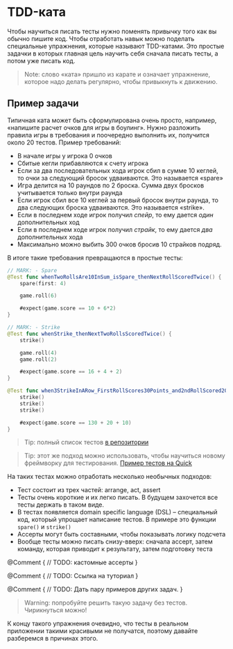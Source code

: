# TDD-ката

Чтобы научиться писать тесты нужно поменять привычку того как вы обычно пишите код. Чтобы отработать навык можно поделать специальные упражнения, которые называют TDD-катами. Это простые задачки в которых главная цель научить себя сначала писать тесты, а потом уже писать код. 

> Note: слово «ката» пришло из карате и означает упражнение, которое надо делать регулярно, чтобы привыкнуть к движению. 

## Пример задачи

Типичная ката может быть сформулирована очень просто, например, «напишите расчет очков для игры в боулинг». Нужно разложить правила игры в требования и поочередно выполнить их, получится около 20 тестов. Пример требований:
- В начале игры у игрока 0 очков
- Сбитые кегли прибавляются к счету игрока
- Если за два последовательных хода игрок сбил в сумме 10 кеглей, то очки за следующий бросок удваиваются. Это называется «spare»
- Игра делится на 10 раундов по 2 броска. Сумма двух бросков учитывается только внутри раунда
- Если игрок сбил все 10 кеглей за первый бросок внутри раунда, то два следующих броска удваиваются. Это называется «strike».
- Если в последнем ходе игрок получил *спейр*, то ему дается *один* дополнительных ход
- Если в последнем ходе игрок получил *страйк*, то ему дается *два* дополнительных хода
- Максимально можно выбить 300 очков бросив 10 страйков подряд. 

В итоге такие требования превращаются в простые тесты:

```swift
// MARK: - Spare
@Test func whenTwoRollsAre10InSum_isSpare_thenNextRollScoredTwice() {
    spare(first: 4)

    game.roll(6)

    #expect(game.score == 10 + 6*2)
}

// MARK: - Strike
@Test func whenStrike_thenNextTwoRollsScoredTwice() {
    strike()

    game.roll(4)
    game.roll(2)

    #expect(game.score == 16 + 4 + 2)
}

@Test func when3StrikeInARow_FirstRollScores30Points_and2ndRollScored20Points() {
    strike()
    strike()
    strike()

    #expect(game.score == 130 + 20 + 10)
}
```

> Tip: полный список тестов [в репозитории](https://github.com/akaDuality/BowlingKata/blob/master/BowlingTests/GameTests.swift)

> Tip: этот же подход можно использовать, чтобы научиться новому фреймворку для тестирования. [Пример тестов на Quick](https://github.com/akaDuality/BowlingKata/blob/Quick/BowlingTests/GameTests.swift) 


На таких тестах можно отработать несколько необычных подходов:
- Тест состоит из трех частей: arrange, act, assert
- Тесты очень короткие и их легко писать. В будущем захочется все тесты держать в таком виде. 
- В тестах появляется domain specific language (DSL) – специальный код, который упрощает написание тестов. В примере это функции `spare()` и `strike()`
- Ассерты могут быть составными, чтобы показывать логику подсчета
- Вообще тесты можно писать снизу-вверх: сначала ассерт, затем команду, которая приводит к результату, затем подготовку теста


@Comment {
    // TODO: кастомные ассерты
}

@Comment {
    // TODO: Ссылка на туториал
}

@Comment {
    // TODO: Дать пару примеров других задач. 
}

> Warning: попробуйте решить такую задачу без тестов. Чирикнуться можно!

К концу такого упражнения очевидно, что тесты в реальном приложении такими красивыми не получатся, поэтому давайте разберемся в причинах этого. 
